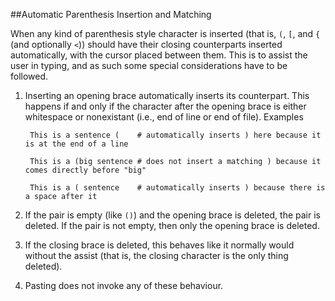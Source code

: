 ##Automatic Parenthesis Insertion and Matching

When any kind of parenthesis style character is inserted (that is, `(`, `[`, and `{` (and optionally `<`)) should have their closing counterparts inserted automatically, with the cursor placed between them. This is to assist the user in typing, and as such some special considerations have to be followed.

1. Inserting an opening brace automatically inserts its counterpart. This happens if and only if the character after the opening brace is either whitespace or nonexistant (i.e., end of line or end of file). Examples

		This is a sentence (	# automatically inserts ) here because it is at the end of a line
	
		This is a (big sentence	# does not insert a matching ) because it comes directly before "big"
	
		This is a ( sentence	# automatically inserts ) because there is a space after it

2. If the pair is empty (like `()`) and the opening brace is deleted, the pair is deleted. If the pair is not empty, then only the opening brace is deleted.

3. If the closing brace is deleted, this behaves like it normally would without the assist (that is, the closing character is the only thing deleted).

4. Pasting does not invoke any of these behaviour.